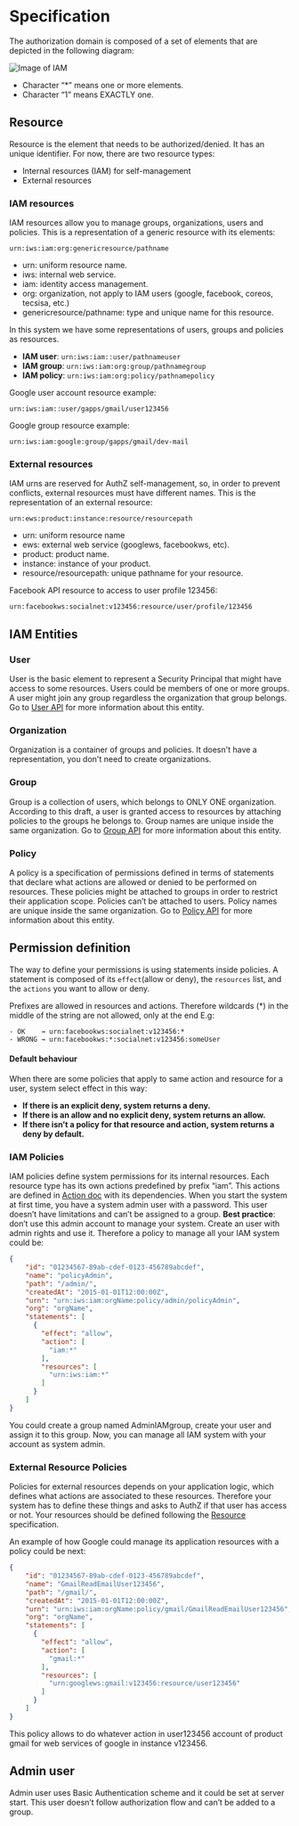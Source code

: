# Specification

The authorization domain is composed of a set of elements that are depicted in the following diagram:

![Image of IAM](https://docs.google.com/drawings/d/1h82ER9BSRMD_cTSeYOjLSNbeAJqFOE4mjnINhQuhbz0/pub?w=960&h=720)

- Character “*” means one or more elements.
- Character “1” means EXACTLY one.

## <a name="resource"></a>Resource
Resource is the element that needs to be authorized/denied. It has an unique identifier. 
For now, there are two resource types:
- Internal resources (IAM) for self-management
- External resources

### IAM resources
IAM resources allow you to manage groups, organizations, users and policies.
This is a representation of a generic resource with its elements:

```
urn:iws:iam:org:genericresource/pathname
```

- urn: uniform resource name.
- iws: internal web service.
- iam: identity access management.
- org: organization, not apply to IAM users  (google, facebook, coreos, tecsisa, etc.)
- genericresource/pathname: type and unique name for this resource.

In this system we have some representations of users, groups and policies as resources.

- __IAM user__: `urn:iws:iam::user/pathnameuser`
- __IAM group__: `urn:iws:iam:org:group/pathnamegroup`
- __IAM policy__: `urn:iws:iam:org:policy/pathnamepolicy`

Google user account resource example:
```
urn:iws:iam::user/gapps/gmail/user123456
```
Google group resource example:
```
urn:iws:iam:google:group/gapps/gmail/dev-mail
```

### External resources
IAM urns are reserved for AuthZ self-management, so, in order to prevent conflicts, external resources must have different names. This is the representation of an external resource:

```
urn:ews:product:instance:resource/resourcepath
```

- urn: uniform resource name
- ews: external web service (googlews, facebookws, etc).
- product: product name.
- instance: instance of your product.
- resource/resourcepath: unique pathname for your resource.

Facebook API resource to access to user profile 123456:

```
urn:facebookws:socialnet:v123456:resource/user/profile/123456
```

## IAM Entities

### User
User is the basic element to represent a Security Principal that might have access to some resources.
Users could be members of one or more groups. A user might join any group regardless the organization that group belongs.
Go to [User API](../api/user.md) for more information about this entity.

### Organization
Organization is a container of groups and policies. It doesn't have a representation, you don't need to create organizations.

### Group
Group is a collection of users, which belongs to ONLY ONE organization.
According to this draft, a user is granted access to resources by attaching policies to the groups he belongs to.
Group names are unique inside the same organization.
Go to [Group API](../api/group.md) for more information about this entity.

### Policy
A policy is a specification of permissions defined in terms of statements that declare what actions are allowed or denied to be performed on resources.
These policies might be attached to groups in order to restrict their application scope. Policies can’t be attached to users.
Policy names are unique inside the same organization.
Go to [Policy API](../api/policy.md) for more information about this entity.

## Permission definition

The way to define your permissions is using statements inside policies. 
A statement is composed of its `effect`(allow or deny), the `resources` list, and the `actions` you want to allow or deny.
 
Prefixes are allowed in resources and actions. Therefore wildcards (*) in the middle of the string are not allowed, only at the end
E.g:

```
- OK 	→ urn:facebookws:socialnet:v123456:*
- WRONG	→ urn:facebookws:*:socialnet:v123456:someUser
```

#### Default behaviour
When there are some policies that apply to same action and resource for a user, system select effect in this way:

- __If there is an explicit deny, system returns a deny.__
- __If there is an allow and no explicit deny, system returns an allow.__
- __If there isn’t a policy for that resource and action, system returns a deny by default.__

### IAM Policies
IAM policies define system permissions for its internal resources. Each resource type has its own actions predefined by prefix “iam”. This actions are defined in [Action doc](action.md) with its dependencies. When you start the system at first time, you have a system admin user with a password. This user doesn’t have limitations and can’t be assigned to a group.
__Best practice__: don’t use this admin account to manage your system. Create an user with admin rights and use it. Therefore a policy to manage all your IAM system could be:

```json
{
    "id": "01234567-89ab-cdef-0123-456789abcdef",
    "name": "policyAdmin",
    "path": "/admin/",
    "createdAt": "2015-01-01T12:00:00Z",
    "urn": "urn:iws:iam:orgName:policy/admin/policyAdmin",
    "org": "orgName",
    "statements": [
      {
        "effect": "allow",
        "action": [
          "iam:*"
        ],
        "resources": [
          "urn:iws:iam:*"
        ]
      }
    ]
}
```

You could create a group named AdminIAMgroup, create your user and assign it to this group. Now, you can manage all IAM system with your account as system admin.

### External Resource Policies
Policies for external resources depends on your application logic, which defines what actions are associated to these resources. Therefore your system has to define these things and asks to AuthZ if that user has access or not. Your resources should be defined following the [Resource](#resource) specification. 

An example of how Google could manage its application resources with a policy could be next:

```json
{
    "id": "01234567-89ab-cdef-0123-456789abcdef",
    "name": "GmailReadEmailUser123456",
    "path": "/gmail/",
    "createdAt": "2015-01-01T12:00:00Z",
    "urn": "urn:iws:iam:orgName:policy/gmail/GmailReadEmailUser123456",
    "org": "orgName",
    "statements": [
      {
        "effect": "allow",
        "action": [
          "gmail:*"
        ],
        "resources": [
          "urn:googlews:gmail:v123456:resource/user123456"
        ]
      }
    ]
}
```

This policy allows to do whatever action in user123456 account of product gmail for web services of google in instance v123456.

## Admin user
Admin user uses Basic Authentication scheme and it could be set at server start. This user doesn’t follow authorization flow and can’t be added to a group.

